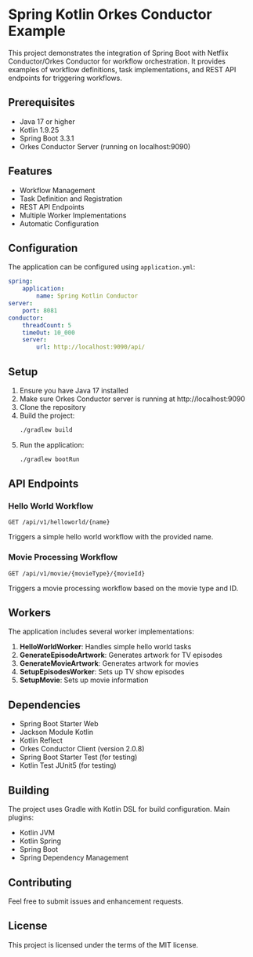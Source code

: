 # Spring Kotlin Orkes Conductor Example

This project demonstrates the integration of Spring Boot with Netflix Conductor/Orkes Conductor for workflow orchestration. It provides examples of workflow definitions, task implementations, and REST API endpoints for triggering workflows.

## Prerequisites

- Java 17 or higher
- Kotlin 1.9.25
- Spring Boot 3.3.1
- Orkes Conductor Server (running on localhost:9090)

## Features

- Workflow Management
- Task Definition and Registration
- REST API Endpoints
- Multiple Worker Implementations
- Automatic Configuration

## Configuration

The application can be configured using `application.yml`:

```yaml
spring:
    application:
        name: Spring Kotlin Conductor
server:
    port: 8081
conductor:
    threadCount: 5
    timeOut: 10_000
    server:
        url: http://localhost:9090/api/
```

## Setup

1. Ensure you have Java 17 installed
2. Make sure Orkes Conductor server is running at http://localhost:9090
3. Clone the repository
4. Build the project:
   ```bash
   ./gradlew build
   ```
5. Run the application:
   ```bash
   ./gradlew bootRun
   ```

## API Endpoints

### Hello World Workflow
```http
GET /api/v1/helloworld/{name}
```
Triggers a simple hello world workflow with the provided name.

### Movie Processing Workflow
```http
GET /api/v1/movie/{movieType}/{movieId}
```
Triggers a movie processing workflow based on the movie type and ID.

## Workers

The application includes several worker implementations:

1. **HelloWorldWorker**: Handles simple hello world tasks
2. **GenerateEpisodeArtwork**: Generates artwork for TV episodes
3. **GenerateMovieArtwork**: Generates artwork for movies
4. **SetupEpisodesWorker**: Sets up TV show episodes
5. **SetupMovie**: Sets up movie information

## Dependencies

- Spring Boot Starter Web
- Jackson Module Kotlin
- Kotlin Reflect
- Orkes Conductor Client (version 2.0.8)
- Spring Boot Starter Test (for testing)
- Kotlin Test JUnit5 (for testing)

## Building

The project uses Gradle with Kotlin DSL for build configuration. Main plugins:

- Kotlin JVM
- Kotlin Spring
- Spring Boot
- Spring Dependency Management

## Contributing

Feel free to submit issues and enhancement requests.

## License

This project is licensed under the terms of the MIT license.